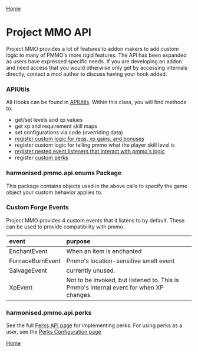 [Home](home.md)

# Project MMO API
Project MMO provides a lot of features to addon makers to add custom logic to many of PMMO's more rigid features.  The API has been expanded as users have expressed specific needs.  If you are developing an addon and need access that you would otherwise only get by accessing internals directly, contact a mod author to discuss having your hook added.

### APIUtils
All Hooks can be found in [APIUtils](../src/main/java/harmonised/pmmo/api/APIUtils.java).  Within this class, you will find methods to:
- get/set levels and xp values
- get xp and requirement skill maps
- set configurations via code (overriding data)
- [register custom logic for reqs, xp gains, and bonuses](api/overrides.md)
- register custom logic for telling pmmo what the player skill level is
- [register nested event listeners that interact with pmmo's logic](api/events.md)
- register [custom perks](api/perks.md)

### harmonised.pmmo.api.enums Package
This package contains objects used in the above calls to specify the game object your custom behavior applies to.

### Custom Forge Events
Project MMO provides 4 custom events that it listens to by default.  These can be used to provide compatibility with pmmo.

| event            | purpose                                                                                 |
|:-----------------|:----------------------------------------------------------------------------------------|
| EnchantEvent     | When an item is enchanted                                                               |
| FurnaceBurnEvent | Pmmo's location-sensitive smelt event                                                   |
| SalvageEvent     | currently unused.                                                                       |
| XpEvent          | Not to be invoked, but listened to.  This is Pmmo's internal event for when XP changes. |

### harmonised.pmmo.api.perks
See the full [Perks API page](api/perks.md) for implementing perks.  For using perks as a user, see the [Perks Configuration page](core/perks.md)

[Home](home.md)